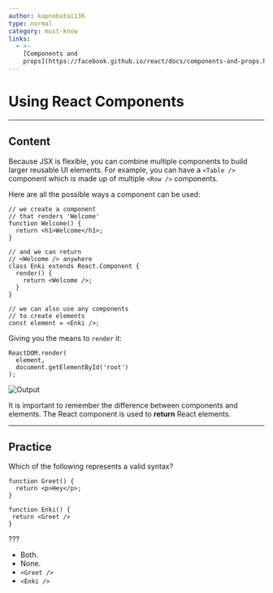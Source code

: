 ```yaml
---
author: kapnobatai136
type: normal
category: must-know
links:
  - >-
    [Components and
    props](https://facebook.github.io/react/docs/components-and-props.html){website}
---
```


# Using React Components


---

## Content

Because JSX is flexible, you can combine multiple components to build larger reusable UI elements. For example, you can have a `<Table />` component which is made up of multiple `<Row />` components.

Here are all the possible ways a component can be used:

```plain-text
// we create a component 
// that renders 'Welcome'
function Welcome() {
  return <h1>Welcome</h1>;
}

// and we can return 
// <Welcome /> anywhere
class Enki extends React.Component {
  render() {
    return <Welcome />;
  }
}

// we can also use any components
// to create elements
const element = <Enki />;
```

Giving you the means to `render` it:

```plain-text
ReactDOM.render(
  element,
  document.getElementById('root')
);
```

![Output](https://img.enkipro.com/84ccc39477c757f45fa88f897d4c2fc7.png)

It is important to remember the difference between components and elements. The React component is used to **return** React elements.


---

## Practice

Which of the following represents a valid syntax?

```plain-text
function Greet() {
  return <p>Hey</p>;
}

function Enki() {
 return <Greet />
}
```

???

- Both.
- None.
- `<Greet />`
- `<Enki />`
